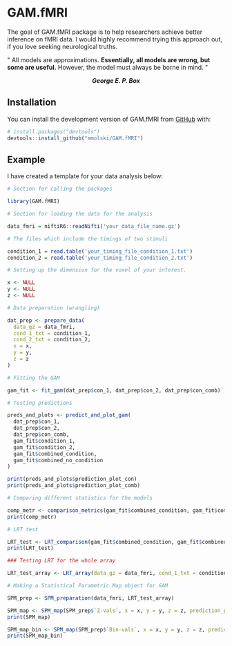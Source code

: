 
# GAM.fMRI

<!-- badges: start -->
<!-- badges: end -->

The goal of GAM.fMRI package is to help researchers achieve better inference on fMRI data.
I would highly recommend trying this approach out, if you love seeking neurological truths.

" All models are approximations. **Essentially, all models are wrong, but some are useful.** However, the model must always be borne in mind. "
***<p style="text-align:center;">George E. P. Box</p>***


## Installation

You can install the development version of GAM.fMRI from [GitHub](https://github.com/mmolski/GAM.fMRI) with:

``` r
# install.packages("devtools")
devtools::install_github("mmolski/GAM.fMRI")
```

## Example

I have created a template for your data analysis below:

``` r
# Section for calling the packages

library(GAM.fMRI)

# Section for loading the data for the analysis

data_fmri = niftiR6::readNifti('your_data_file_name.gz')

# The files which include the timings of two stimuli 

condition_1 = read.table('your_timing_file_condition_1.txt')
condition_2 = read.table('your_timing_file_condition_2.txt')

# Setting up the dimension for the voxel of your interest.

x <- NULL
y <- NULL
z <- NULL

# Data preparation (wrangling)

dat_prep <- prepare_data(
  data_gz = data_fmri,
  cond_1_txt = condition_1,
  cond_2_txt = condition_2,
  x = x,
  y = y,
  z = z
)

# Fitting the GAM

gam_fit <- fit_gam(dat_prep$con_1, dat_prep$con_2, dat_prep$con_comb)

# Testing predictions

preds_and_plots <- predict_and_plot_gam(
  dat_prep$con_1,
  dat_prep$con_2,
  dat_prep$con_comb,
  gam_fit$condition_1,
  gam_fit$condition_2,
  gam_fit$combined_condition,
  gam_fit$combined_no_condition
)

print(preds_and_plots$prediction_plot_con)
print(preds_and_plots$prediction_plot_comb)

# Comparing different statistics for the models

comp_metr <- comparison_metrics(gam_fit$combined_condition, gam_fit$combined_no_condition)
print(comp_metr)

# LRT test

LRT_test <- LRT_comparison(gam_fit$combined_condition, gam_fit$combined_no_condition)
print(LRT_test)

### Testing LRT for the whole array

LRT_test_array <- LRT_array(data_gz = data_fmri, cond_1_txt = condition_1, cond_2_txt = condition_2)

# Making a Statistical Parametric Map object for GAM

SPM_prep <- SPM_preparation(data_fmri, LRT_test_array)

SPM_map <- SPM_map(SPM_prep$`Z-vals`, x = x, y = y, z = z, prediction_plot_con = preds_and_plots$prediction_plot_con)
print(SPM_map)

SPM_map_bin <- SPM_map(SPM_prep$`Bin-vals`, x = x, y = y, z = z, prediction_plot_con = preds_and_plots$prediction_plot_con, not_show_legend = "none")
print(SPM_map_bin)
```

